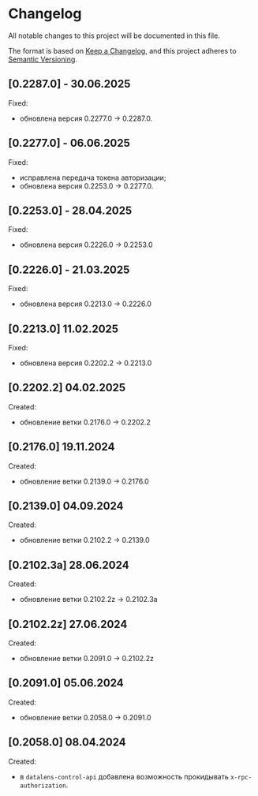 # Changelog

All notable changes to this project will be documented in this file.

The format is based on [Keep a Changelog](https://keepachangelog.com/en/1.1.0/),
and this project adheres to [Semantic Versioning](https://semver.org/spec/v2.0.0.html).

## [0.2287.0] - 30.06.2025

Fixed:

- обновлена версия 0.2277.0 -> 0.2287.0.

## [0.2277.0] - 06.06.2025

Fixed:

- исправлена передача токена авторизации;
- обновлена версия 0.2253.0 -> 0.2277.0.

## [0.2253.0] - 28.04.2025

Fixed:

- обновлена версия 0.2226.0 -> 0.2253.0

## [0.2226.0] - 21.03.2025

Fixed:

- обновлена версия 0.2213.0 -> 0.2226.0

## [0.2213.0] 11.02.2025

Fixed:

- обновлена версия 0.2202.2 -> 0.2213.0

## [0.2202.2] 04.02.2025

Created:

- обновление ветки 0.2176.0 -> 0.2202.2

## [0.2176.0] 19.11.2024

Created:

- обновление ветки 0.2139.0 -> 0.2176.0

## [0.2139.0] 04.09.2024

Created:

- обновление ветки 0.2102.2 -> 0.2139.0

## [0.2102.3a] 28.06.2024

Created:

- обновление ветки 0.2102.2z -> 0.2102.3a

## [0.2102.2z] 27.06.2024

Created:

- обновление ветки 0.2091.0 -> 0.2102.2z

## [0.2091.0] 05.06.2024

Created:

- обновление ветки 0.2058.0 -> 0.2091.0

## [0.2058.0] 08.04.2024

Created:

- в `datalens-control-api` добавлена возможность прокидывать `x-rpc-authorization`.